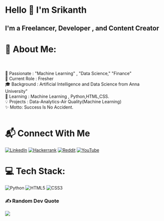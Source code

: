 # Hello 👋  I'm Srikanth

## I'm a Freelancer, Developer , and Content Creator

# 💫 About Me:
<br><br>🌟 Passionate : "Machine Learning" , "Data Science," "Finance" <br>💼 Current Role : Fresher<br>🎓 Background : Artificial Intelligence and Data Science from Anna University"<br>🌱 Learning : Machine Learning , Python,HTML,CSS.<br>💡 Projects : Data-Analytics-Air Quality(Machine Learning)<br>✨ Motto: Success Is No Accident.<br><br>


# 📬 Connect With Me
<!--[![LinkedIn](https://img.shields.io/badge/LinkedIn-%230077B5.svg?logo=linkedin&logoColor=white)](https://linkedin.com/in/https://www.linkedin.com/in/srikanthv3047/) [![Reddit](https://img.shields.io/badge/Reddit-%23FF4500.svg?logo=Reddit&logoColor=white)](https://reddit.com/user/https://www.reddit.com/user/Srikanth_3047/) [![YouTube](https://img.shields.io/badge/YouTube-%23FF0000.svg?logo=YouTube&logoColor=white)](https://youtube.com/@https://www.youtube.com/channel/UC1drMn5skPyZOOpFo3C1Yag)-->
[![LinkedIn](https://img.shields.io/badge/LinkedIn-%230077B5.svg?style=for-the-badge&logo=linkedin&logoColor=white)](https://www.linkedin.com/in/srikanthv3047/)
[![Hackerrank](https://img.shields.io/badge/hackerrank-%2300EA64?style=for-the-badge&logo=hackerrank&logoColor=white)](https://www.hackerrank.com/profile/srikanthv2003b4)
[![Reddit](https://img.shields.io/badge/Reddit-%23FF4500.svg?style=for-the-badge&logo=reddit&logoColor=white)](https://www.reddit.com/user/Srikanth_3047)
[![YouTube](https://img.shields.io/badge/YouTube-%23FF0000.svg?style=for-the-badge&logo=youtube&logoColor=white)](https://www.youtube.com/channel/UC1drMn5skPyZOOpFo3C1Yag)


# 💻 Tech Stack:
![Python](https://img.shields.io/badge/python-3670A0?style=for-the-badge&logo=python&logoColor=ffdd54)    ![HTML5](https://img.shields.io/badge/html5-%23E34F26.svg?style=for-the-badge&logo=html5&logoColor=white)    ![CSS3](https://img.shields.io/badge/css3-%231572B6.svg?style=for-the-badge&logo=css3&logoColor=white)

### ✍️ Random Dev Quote
![](https://quotes-github-readme.vercel.app/api?type=horizontal&theme=dark)




